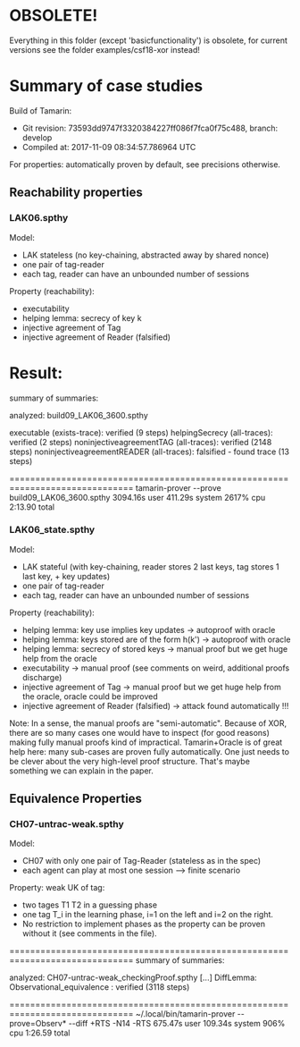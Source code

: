 # OBSOLETE!

Everything in this folder (except 'basicfunctionality') is obsolete,
for current versions see the folder examples/csf18-xor instead!

# Summary of case studies

Build of Tamarin:
 - Git revision: 73593dd9747f3320384227ff086f7fca0f75c488, branch: develop
 - Compiled at: 2017-11-09 08:34:57.786964 UTC

For properties: automatically proven by default, see precisions otherwise.

## Reachability properties

### LAK06.spthy
Model:
 - LAK stateless (no key-chaining, abstracted away by shared nonce)
 - one pair of tag-reader
 - each tag, reader can have an unbounded number of sessions

Property (reachability):
 - executability
 - helping lemma: secrecy of key k
 - injective agreement of Tag
 - injective agreement of Reader (falsified)

 Result:
 ==============================================================================
 summary of summaries:

 analyzed: build09_LAK06_3600.spthy

   executable (exists-trace): verified (9 steps)
   helpingSecrecy (all-traces): verified (2 steps)
   noninjectiveagreementTAG (all-traces): verified (2148 steps)
   noninjectiveagreementREADER (all-traces): falsified - found trace (13 steps)

 ==============================================================================
tamarin-prover --prove build09_LAK06_3600.spthy  3094.16s user 411.29s system 2617% cpu 2:13.90 total


### LAK06_state.spthy
Model:
 - LAK stateful (with key-chaining, reader stores 2 last keys, tag stores 1 last key, + key updates)
 - one pair of tag-reader
 - each tag, reader can have an unbounded number of sessions

Property (reachability):
 - helping lemma: key use implies key updates -> autoproof with oracle
 - helping lemma: keys stored are of the form h(k') -> autoproof with oracle
 - helping lemma: secrecy of stored keys -> manual proof but we get huge help from the oracle
 - executability -> manual proof (see comments on weird, additional proofs discharge)
 - injective agreement of Tag -> manual proof but we get huge help from the oracle, oracle could be improved
 - injective agreement of Reader (falsified) -> attack found automatically !!!

Note:
In a sense, the manual proofs are "semi-automatic".
Because of XOR, there are so many cases one would have to inspect (for good reasons) making fully manual proofs kind of impractical. Tamarin+Oracle is of great help here: many sub-cases are proven fully automatically. One just needs to be clever about the very high-level proof structure. That's maybe something we can explain in the paper.

## Equivalence Properties

### CH07-untrac-weak.spthy
Model:
 - CH07 with only one pair of Tag-Reader (stateless as in the spec)
 - each agent can play at most one session --> finite scenario

Property: weak UK of tag:
 - two tages T1 T2 in a guessing phase
 - one tag T_i in the learning phase, i=1 on the left and i=2 on the right.
 - No restriction to implement phases as the property can be proven without it (see comments in the file).

 ==============================================================================
 summary of summaries:

 analyzed: CH07-untrac-weak_checkingProof.spthy
   [...]
   DiffLemma:  Observational_equivalence : verified (3118 steps)

 ==============================================================================
 ~/.local/bin/tamarin-prover --prove=Observ*  --diff +RTS -N14 -RTS  675.47s user 109.34s system 906% cpu 1:26.59 total
